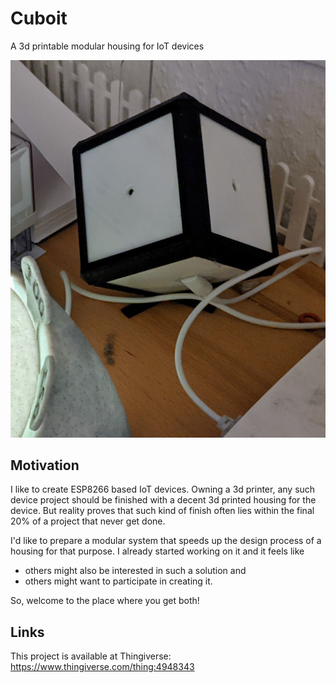 # Cuboit
A 3d printable modular housing for IoT devices

![Example](/pictures/example1.jpg)

## Motivation

I like to create ESP8266 based IoT devices. Owning a 3d printer, any such device project should be finished with a decent 3d printed housing for the device. But reality proves that such kind of finish often lies within the final 20% of a project that never get done.

I'd like to prepare a modular system that speeds up the design process of a housing for that purpose. I already started working on it and it feels like
* others might also be interested in such a solution and
* others might want to participate in creating it.

So, welcome to the place where you get both!

## Links

This project is available at Thingiverse: https://www.thingiverse.com/thing:4948343
